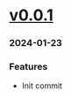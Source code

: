 # <a href='https://github.com/mrjackwills/sysup/releases/tag/v0.0.1'>v0.0.1</a>
### 2024-01-23

### Features
+ Init commit
